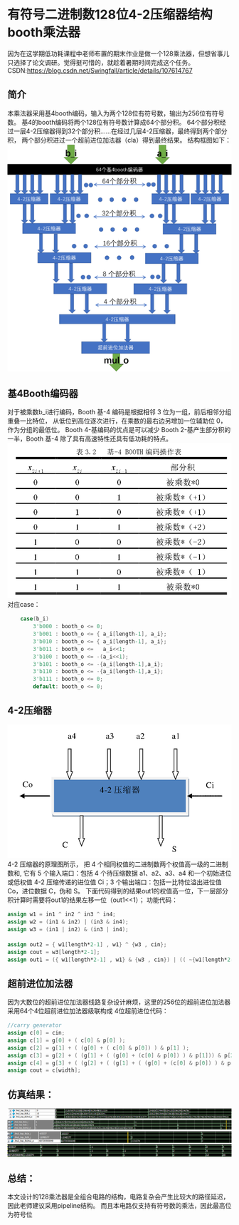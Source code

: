 
有符号二进制数128位4-2压缩器结构booth乘法器
====
因为在这学期低功耗课程中老师布置的期末作业是做一个128乘法器，但想省事儿只选择了论文调研。觉得挺可惜的，就趁着暑期时间完成这个任务。
CSDN:https://blog.csdn.net/Swingfall/article/details/107614767

简介
-----
本乘法器采用基4booth编码，输入为两个128位有符号数，输出为256位有符号数。
基4的booth编码将两个128位有符号数计算成64个部分积。
64个部分积经过一层4-2压缩器得到32个部分积……在经过几层4-2压缩器，最终得到两个部分积，
两个部分积进过一个超前进位加法器（cla）得到最终结果。
结构框图如下：
![Image text](https://raw.githubusercontent.com/Swingfal1/img/master/img_booth_multiplier_radix_4/%E5%9B%BE%E7%89%871.png)
 
 
基4Booth编码器
-----
对于被乘数b_i进行编码，Booth 基-4 编码是根据相邻 3 位为一组，前后相邻分组重叠一比特位，
从低位到高位逐次进行，在乘数的最右边另增加一位辅助位 0，作为分组的最低位。
Booth 4-基编码的优点是可以减少 Booth  2-基产生部分积的一半，Booth  基-4 除了具有高速特性还具有低功耗的特点。
![Image text](https://raw.githubusercontent.com/Swingfal1/img/master/img_booth_multiplier_radix_4/1.png)
对应case：
```v
    case(b_i)
        3'b000 : booth_o <= 0;
        3'b001 : booth_o <= { a_i[length-1], a_i};
        3'b010 : booth_o <= { a_i[length-1], a_i};
        3'b011 : booth_o <=   a_i<<1;
        3'b100 : booth_o <= -(a_i<<1);
        3'b101 : booth_o <= -{a_i[length-1],a_i};
        3'b110 : booth_o <= -{a_i[length-1],a_i};
        3'b111 : booth_o <= 0;
        default: booth_o <= 0;
```


4-2压缩器
-----
![Image text](https://raw.githubusercontent.com/Swingfal1/img/master/img_booth_multiplier_radix_4/2.png)
4-2 压缩器的原理图所示，
把 4 个相同权值的二进制数两个权值高一级的二进制数和,
它有 5 个输入端口：包括 4 个待压缩数据 a1、a2、a3、a4 和一个初始进位或低权值 4-2 压缩传递的进位值 Ci；3 个输出端口：包括一比特位溢出进位值 Co，进位数据 C，伪和 S。
下面代码得到的结果out1的权值高一位，下一层部分积计算时需要将out1的结果左移一位（out1<<1）；
功能代码：
```v
assign w1 = in1 ^ in2 ^ in3 ^ in4;
assign w2 = (in1 & in2) | (in3 & in4);
assign w3 = (in1 | in2) & (in3 | in4);

assign out2 = { w1[length*2-1] , w1} ^ {w3 , cin};
assign cout = w3[length*2-1];
assign out1 = ({ w1[length*2-1] , w1} & {w3 , cin}) | (( ~{w1[length*2-1] , w1}) & { w2[length*2-1] , w2});
```

超前进位加法器
-----
因为大数位的超前进位加法器线路复杂设计麻烦，这里的256位的超前进位加法器采用64个4位超前进位加法器级联构成
4位超前进位代码：
```v
//carry generator
assign c[0] = cin;
assign c[1] = g[0] + ( c[0] & p[0] );
assign c[2] = g[1] + ( (g[0] + ( c[0] & p[0]) ) & p[1] );
assign c[3] = g[2] + ( (g[1] + ( (g[0] + (c[0] & p[0]) ) & p[1])) & p[2] );
assign c[4] = g[3] + ( (g[2] + ( (g[1] + ( (g[0] + (c[0] & p[0]) ) & p[1])) & p[2] )) & p[3]);
assign cout = c[width];
```
仿真结果：
------
![Image text](https://raw.githubusercontent.com/Swingfal1/img/master/img_booth_multiplier_radix_4/%E5%BE%AE%E4%BF%A1%E6%88%AA%E5%9B%BE_20200727152209.png)
![Image text](https://raw.githubusercontent.com/Swingfal1/img/master/img_booth_multiplier_radix_4/%E5%BE%AE%E4%BF%A1%E6%88%AA%E5%9B%BE_20200727152335.png)
![Image text](https://raw.githubusercontent.com/Swingfal1/img/master/img_booth_multiplier_radix_4/%E5%BE%AE%E4%BF%A1%E6%88%AA%E5%9B%BE_20200727152359.png)
![Image text](https://raw.githubusercontent.com/Swingfal1/img/master/img_booth_multiplier_radix_4/%E4%B9%98%E6%B3%95%E5%99%A8%E4%BB%BF%E7%9C%9F.png)

总结：
------
本文设计的128乘法器是全组合电路的结构，电路复杂会产生比较大的路径延迟，因此老师建议采用pipeline结构。
而且本电路仅支持有符号数的乘法，因此最高位为符号位

